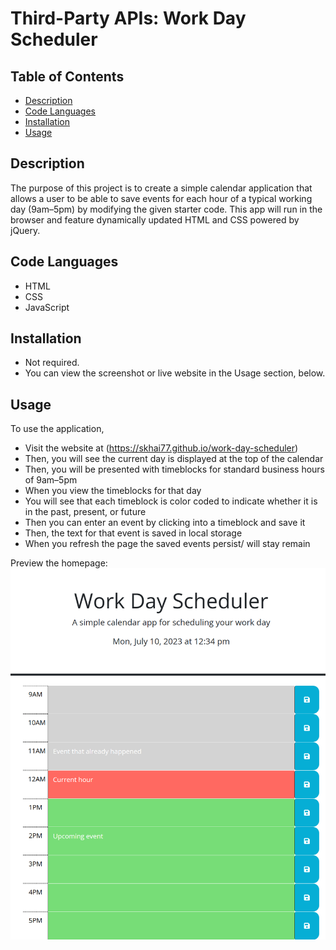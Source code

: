 # Third-Party APIs: Work Day Scheduler


## Table of Contents

- [Description](#description)
- [Code Languages](#code-languages)
- [Installation](#installation)
- [Usage](#usage)


## Description

The purpose of this project is to create a simple calendar application that allows a user to be able to save events for each hour of a typical working day (9am&ndash;5pm) by modifying the given starter code. This app will run in the browser and feature dynamically updated HTML and CSS powered by jQuery.


## Code Languages

- HTML
- CSS
- JavaScript


## Installation

- Not required.
- You can view the screenshot or live website in the Usage section, below.


## Usage

To use the application,
- Visit the website at (https://skhai77.github.io/work-day-scheduler)
- Then, you will see the current day is displayed at the top of the calendar
- Then, you will be presented with timeblocks for standard business hours of 9am&ndash;5pm
- When you view the timeblocks for that day
- You will see that each timeblock is color coded to indicate whether it is in the past, present, or future
- Then you can enter an event by clicking into a timeblock and save it
- Then, the text for that event is saved in local storage
- When you refresh the page the saved events persist/ will stay remain

Preview the homepage:
![Code Quiz Screenshot](./assets/screenshot/work-day-scheduler.png)


